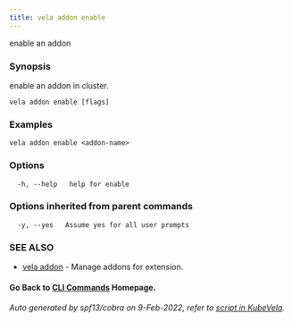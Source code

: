 ```yaml
---
title: vela addon enable
---
```


enable an addon

### Synopsis

enable an addon in cluster.

```
vela addon enable [flags]
```

### Examples

```
vela addon enable <addon-name>
```

### Options

```
  -h, --help   help for enable
```

### Options inherited from parent commands

```
  -y, --yes   Assume yes for all user prompts
```

### SEE ALSO

* [vela addon](vela_addon)	 - Manage addons for extension.

#### Go Back to [CLI Commands](vela) Homepage.


###### Auto generated by spf13/cobra on 9-Feb-2022, refer to [script in KubeVela](https://github.com/kubevela/kubevela/tree/master/hack/docgen).
